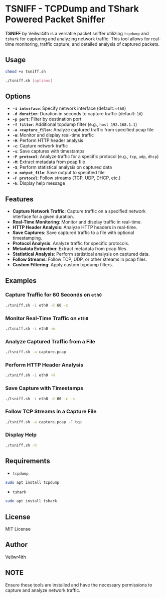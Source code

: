 # TSNIFF - TCPDump and TShark Powered Packet Sniffer

**TSNIFF** by Veilwr4ith is a versatile packet sniffer utilizing `tcpdump` and `tshark` for capturing and analyzing network traffic. This tool allows for real-time monitoring, traffic capture, and detailed analysis of captured packets.

## Usage

```bash
chmod +x tsniff.sh
```

```bash
./tsniff.sh [options]
```

## Options

- **`-i interface`**: Specify network interface (default: `eth0`)
- **`-d duration`**: Duration in seconds to capture traffic (default: `10`)
- **`-p port`**: Filter by destination port
- **`-f filter`**: Additional tcpdump filter (e.g., `host 192.168.1.1`)
- **`-a <capture_file>`**: Analyze captured traffic from specified pcap file
- **`-m`**: Monitor and display real-time traffic
- **`-H`**: Perform HTTP header analysis
- **`-c`**: Capture network traffic
- **`-s`**: Save captures with timestamps
- **`-P protocol`**: Analyze traffic for a specific protocol (e.g., `tcp`, `udp`, `dhcp`)
- **`-M`**: Extract metadata from pcap file
- **`-S`**: Perform statistical analysis on captured data
- **`-o output_file`**: Save output to specified file
- **`-F protocol`**: Follow streams (TCP, UDP, DHCP, etc.)
- **`-h`**: Display help message

## Features

- **Capture Network Traffic**: Capture traffic on a specified network interface for a given duration.
- **Real-Time Monitoring**: Monitor and display traffic in real-time.
- **HTTP Header Analysis**: Analyze HTTP headers in real-time.
- **Save Captures**: Save captured traffic to a file with optional timestamping.
- **Protocol Analysis**: Analyze traffic for specific protocols.
- **Metadata Extraction**: Extract metadata from pcap files.
- **Statistical Analysis**: Perform statistical analysis on captured data.
- **Follow Streams**: Follow TCP, UDP, or other streams in pcap files.
- **Custom Filtering**: Apply custom tcpdump filters.

## Examples

### Capture Traffic for 60 Seconds on `eth0`

```bash
./tsniff.sh -i eth0 -d 60 -c
```

### Monitor Real-Time Traffic on `eth0`

```bash
./tsniff.sh -i eth0 -m
```

### Analyze Captured Traffic from a File

```bash
./tsniff.sh -a capture.pcap
```

### Perform HTTP Header Analysis

```bash
./tsniff.sh -i eth0 -H
```

### Save Capture with Timestamps

```bash
./tsniff.sh -i eth0 -d 60 -c -s
```

### Follow TCP Streams in a Capture File

```bash
./tsniff.sh -a capture.pcap -F tcp
```

### Display Help

```bash
./tsniff.sh -h
```

## Requirements

- `tcpdump`

```bash
sudo apt install tcpdump
```
- `tshark`

```bash
sudo apt install tshark
```

## License

MIT License

## Author

Veilwr4ith

## NOTE

Ensure these tools are installed and have the necessary permissions to capture and analyze network traffic.
